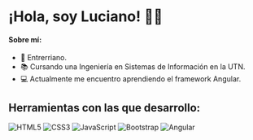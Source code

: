 

# ¡Hola, soy Luciano! 🙋‍♂️

#### Sobre mí: 
- 🧉 Entrerriano.
- 📚 Cursando una Ingeniería en Sistemas de Información en la UTN.
- 💻 Actualmente me encuentro aprendiendo el framework Angular.
  
## Herramientas con las que desarrollo:
![HTML5](https://img.shields.io/badge/-HTML5-E34F26?style=flat-square&logo=html5&logoColor=white)
![CSS3](https://img.shields.io/badge/-CSS3-1572B6?style=flat-square&logo=css3)
![JavaScript](https://img.shields.io/badge/JavaScript-323330?style=flat-square&&logo=javascript&logoColor=F7DF1E)
![Bootstrap](https://img.shields.io/badge/-Bootstrap-563D7C?style=flat-square&logo=bootstrap)
![Angular](https://img.shields.io/badge/-Angular-DD0031?style=flat-square&logo=angular)

